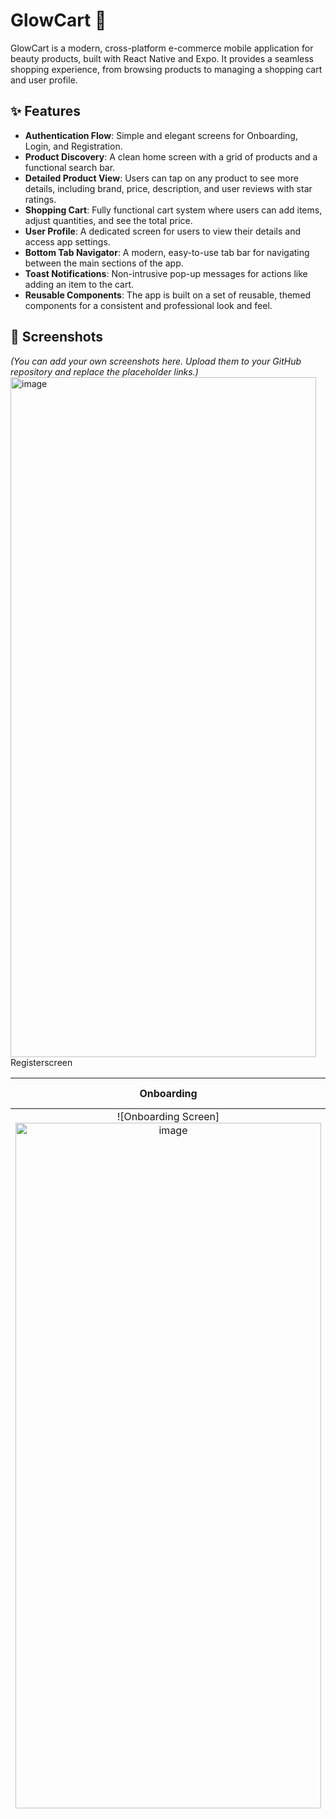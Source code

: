 # GlowCart 💄

GlowCart is a modern, cross-platform e-commerce mobile application for beauty products, built with React Native and Expo. It provides a seamless shopping experience, from browsing products to managing a shopping cart and user profile.

## ✨ Features

- **Authentication Flow**: Simple and elegant screens for Onboarding, Login, and Registration.
- **Product Discovery**: A clean home screen with a grid of products and a functional search bar.
- **Detailed Product View**: Users can tap on any product to see more details, including brand, price, description, and user reviews with star ratings.
- **Shopping Cart**: Fully functional cart system where users can add items, adjust quantities, and see the total price.
- **User Profile**: A dedicated screen for users to view their details and access app settings.
- **Bottom Tab Navigator**: A modern, easy-to-use tab bar for navigating between the main sections of the app.
- **Toast Notifications**: Non-intrusive pop-up messages for actions like adding an item to the cart.
- **Reusable Components**: The app is built on a set of reusable, themed components for a consistent and professional look and feel.

## 📸 Screenshots

*(You can add your own screenshots here. Upload them to your GitHub repository and replace the placeholder links.)*<img width="489" height="1088" alt="image" src="https://github.com/user-attachments/assets/c5fe7edf-0e1a-4b14-b04d-51711bb8c81d" />
Registerscreen

| Onboarding | Home Screen | Product Details | Profile |
| :---: | :---: | :---: | :---: |
| ![Onboarding Screen]<img width="489" height="1097" alt="image" src="https://github.com/user-attachments/assets/f9c81241-ed20-4270-85ae-a9e9c14a00b4" />
png) | ![Product Details Screen](link-to-your-product-details-sc<img width="609" height="1199" alt="Screenshot 2025-08-12 182559" src="https://github.com/user-attachments/assets/9219e884-f09a-4d5a-b8b9-2df794042e15" /> Login screen <img width="498" height="1099" alt="image" src="https://github.com/user-attachments/assets/183c50af-0398-4b22-8ac9-1a6e27ef120f" />

reenshot.png) | ![Profile Screen](link-to-your-profile<img width="561" height="1199" alt="Screenshot 2025-08-12 182647" src="https://github.com/user-attachments/assets/1db4c772-cdce-4b25-8d40-ce62017602f8" />
-screenshot.png) |

## 📂 Folder Structure

The project is organized by feature type to keep the codebase clean and scalable.


GlowCart/
|
+--- assets/            # App icons, splash screens, and images
|
+--- src/
|    |--- components/    # Reusable UI components (Button, Header, etc.)
|    |--- context/       # Global state management (Cart, Products)
|    |--- screens/       # Top-level screen components
|    +--- utils/        # Utility functions (e.g., api.js)
|
+--- App.js             # Main app entry point and navigation setup
+--- package.json       # Project dependencies and scripts
...


## 🚀 Getting Started

Follow these instructions to get a copy of the project up and running on your local machine for development and testing.

### Prerequisites

- **Node.js**: Make sure you have Node.js (LTS version) installed. You can download it from [nodejs.org](https://nodejs.org/).
- **Expo Go App**: You will need the Expo Go app on your physical Android or iOS device, or an Android Emulator set up on your computer.

### Setup Instructions

1.  **Clone the repository**
    ```bash
    git clone [https://github.com/Adityakumar1323/Glow-cart-app.git](https://github.com/Adityakumar1323/Glow-cart-app.git)
    ```

2.  **Navigate to the project directory**
    ```bash
    cd Glow-cart-app
    ```

3.  **Install NPM packages**
    This will install all the necessary dependencies listed in `package.json`.
    ```bash
    npm install
    ```

4.  **Start the development server**
    This command will start the Metro bundler. The `-c` flag is recommended to clear the cache on first run.
    ```bash
    npx expo start -c
    ```

### Running the App

1.  **On a physical device**: Scan the QR code displayed in the terminal with the Expo Go app on your phone.
2.  **On an Android Emulator**: Press `a` in the terminal after the server has started.

## 🕒 Time Taken

- **Initial Setup & Component Library**: ~2 hours
- **Screen Development & Navigation**: ~3 hours
- **State Management & API Integration**: ~2 hours
- **Debugging & Refinements**: ~4 hours
- **Total Estimated Time**: ~11 hours

## 📝 Assumptions & Known Issues

- **API**: The app currently uses the `dummyjson.com` API for product data. This is a mock API, so the data is not real and will not persist.
- **Authentication**: The Login and Register screens are for UI purposes only and do not have a real authentication backend connected.
- **No Payment Gateway**: The checkout process is a placeholder and does not integrate with a real payment system.
- **Expo Go Version**: This project was built and tested with Expo SDK 51. Ensure you are using a compatible version of the Expo Go app on your device/emulator.

---
Made with ❤️ for a great shopping experience.
